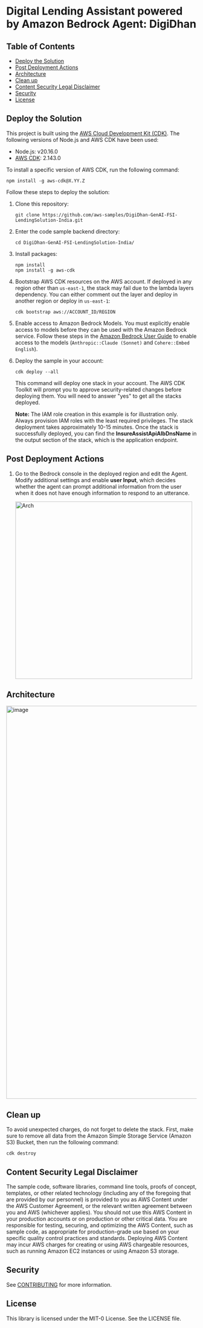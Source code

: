 # Digital Lending Assistant powered by Amazon Bedrock Agent: DigiDhan

## Table of Contents
- [Deploy the Solution](#deploy-the-solution)
- [Post Deployment Actions](#post-deployment-actions)
- [Architecture](#architecture)
- [Clean up](#clean-up)
- [Content Security Legal Disclaimer](#content-security-legal-disclaimer)
- [Security](#security)
- [License](#license)

## Deploy the Solution

This project is built using the [AWS Cloud Development Kit (CDK)](https://aws.amazon.com/cdk/). The following versions of Node.js and AWS CDK have been used:

- Node.js: v20.16.0
- [AWS CDK](https://github.com/aws/aws-cdk/releases/tag/v2.143.0): 2.143.0

To install a specific version of AWS CDK, run the following command:

```
npm install -g aws-cdk@X.YY.Z
```

Follow these steps to deploy the solution:

1. Clone this repository:

   ```shell
   git clone https://github.com/aws-samples/DigiDhan-GenAI-FSI-LendingSolution-India.git
   ```

2. Enter the code sample backend directory:

   ```shell
   cd DigiDhan-GenAI-FSI-LendingSolution-India/
   ```

3. Install packages:

   ```shell
   npm install
   npm install -g aws-cdk
   ```

4. Bootstrap AWS CDK resources on the AWS account. If deployed in any region other than `us-east-1`, the stack may fail due to the lambda layers dependency. You can either comment out the layer and deploy in another region or deploy in `us-east-1`:

   ```shell
   cdk bootstrap aws://ACCOUNT_ID/REGION
   ```

5. Enable access to Amazon Bedrock Models. You must explicitly enable access to models before they can be used with the Amazon Bedrock service. Follow these steps in the [Amazon Bedrock User Guide](https://docs.aws.amazon.com/bedrock/latest/userguide/model-access-modify.html) to enable access to the models (`Anthropic::Claude (Sonnet)` and `Cohere::Embed English`).

6. Deploy the sample in your account:

   ```shell
   cdk deploy --all
   ```

   This command will deploy one stack in your account. The AWS CDK Toolkit will prompt you to approve security-related changes before deploying them. You will need to answer "yes" to get all the stacks deployed.

   **Note:** The IAM role creation in this example is for illustration only. Always provision IAM roles with the least required privileges. The stack deployment takes approximately 10-15 minutes. Once the stack is successfully deployed, you can find the **InsureAssistApiAlbDnsName** in the output section of the stack, which is the application endpoint.

## Post Deployment Actions

1. Go to the Bedrock console in the deployed region and edit the Agent. Modify additional settings and enable **user Input**, which decides whether the agent can prompt additional information from the user when it does not have enough information to respond to an utterance.

   <img width="468" alt="Arch" src="https://github.com/user-attachments/assets/b1879242-fc29-43f9-8a29-25bcd84dcbe0">


## Architecture

<img width="1037" alt="image" src="https://github.com/user-attachments/assets/7d413d7f-c22c-4eea-a720-f38606b2b975">

## Clean up

To avoid unexpected charges, do not forget to delete the stack. First, make sure to remove all data from the Amazon Simple Storage Service (Amazon S3) Bucket, then run the following command:

```shell
cdk destroy
```

## Content Security Legal Disclaimer

The sample code, software libraries, command line tools, proofs of concept, templates, or other related technology (including any of the foregoing that are provided by our personnel) is provided to you as AWS Content under the AWS Customer Agreement, or the relevant written agreement between you and AWS (whichever applies). You should not use this AWS Content in your production accounts or on production or other critical data. You are responsible for testing, securing, and optimizing the AWS Content, such as sample code, as appropriate for production-grade use based on your specific quality control practices and standards. Deploying AWS Content may incur AWS charges for creating or using AWS chargeable resources, such as running Amazon EC2 instances or using Amazon S3 storage.

## Security

See [CONTRIBUTING](CONTRIBUTING.md#security-issue-notifications) for more information.

## License

This library is licensed under the MIT-0 License. See the LICENSE file.
